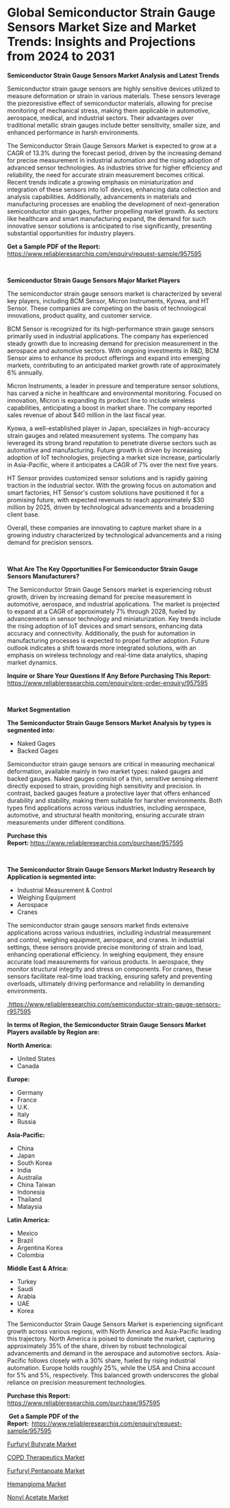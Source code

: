 <p><h1>Global Semiconductor Strain Gauge Sensors Market Size and Market Trends: Insights and Projections from 2024 to 2031</h1></p><p><strong>Semiconductor Strain Gauge Sensors Market Analysis and Latest Trends</strong></p>
<p><p>Semiconductor strain gauge sensors are highly sensitive devices utilized to measure deformation or strain in various materials. These sensors leverage the piezoresistive effect of semiconductor materials, allowing for precise monitoring of mechanical stress, making them applicable in automotive, aerospace, medical, and industrial sectors. Their advantages over traditional metallic strain gauges include better sensitivity, smaller size, and enhanced performance in harsh environments.</p><p>The Semiconductor Strain Gauge Sensors Market is expected to grow at a CAGR of 13.3% during the forecast period, driven by the increasing demand for precise measurement in industrial automation and the rising adoption of advanced sensor technologies. As industries strive for higher efficiency and reliability, the need for accurate strain measurement becomes critical. Recent trends indicate a growing emphasis on miniaturization and integration of these sensors into IoT devices, enhancing data collection and analysis capabilities. Additionally, advancements in materials and manufacturing processes are enabling the development of next-generation semiconductor strain gauges, further propelling market growth. As sectors like healthcare and smart manufacturing expand, the demand for such innovative sensor solutions is anticipated to rise significantly, presenting substantial opportunities for industry players.</p></p>
<p><strong>Get a Sample PDF of the Report:&nbsp;</strong> <a href="https://www.reliableresearchiq.com/enquiry/request-sample/957595?utm_campaign=1847&utm_medium=2&utm_source=Github&utm_content=ia&utm_term=03122024&utm_id=semiconductor-strain-gauge-sensors">https://www.reliableresearchiq.com/enquiry/request-sample/957595</a></p>
<p>&nbsp;</p>
<p><strong>Semiconductor Strain Gauge Sensors Major Market Players</strong></p>
<p><p>The semiconductor strain gauge sensors market is characterized by several key players, including BCM Sensor, Micron Instruments, Kyowa, and HT Sensor. These companies are competing on the basis of technological innovations, product quality, and customer service.</p><p>BCM Sensor is recognized for its high-performance strain gauge sensors primarily used in industrial applications. The company has experienced steady growth due to increasing demand for precision measurement in the aerospace and automotive sectors. With ongoing investments in R&D, BCM Sensor aims to enhance its product offerings and expand into emerging markets, contributing to an anticipated market growth rate of approximately 6% annually.</p><p>Micron Instruments, a leader in pressure and temperature sensor solutions, has carved a niche in healthcare and environmental monitoring. Focused on innovation, Micron is expanding its product line to include wireless capabilities, anticipating a boost in market share. The company reported sales revenue of about $40 million in the last fiscal year.</p><p>Kyowa, a well-established player in Japan, specializes in high-accuracy strain gauges and related measurement systems. The company has leveraged its strong brand reputation to penetrate diverse sectors such as automotive and manufacturing. Future growth is driven by increasing adoption of IoT technologies, projecting a market size increase, particularly in Asia-Pacific, where it anticipates a CAGR of 7% over the next five years.</p><p>HT Sensor provides customized sensor solutions and is rapidly gaining traction in the industrial sector. With the growing focus on automation and smart factories, HT Sensor's custom solutions have positioned it for a promising future, with expected revenues to reach approximately $30 million by 2025, driven by technological advancements and a broadening client base.</p><p>Overall, these companies are innovating to capture market share in a growing industry characterized by technological advancements and a rising demand for precision sensors.</p></p>
<p>&nbsp;</p>
<p><strong>What Are The Key Opportunities For Semiconductor Strain Gauge Sensors Manufacturers?</strong></p>
<p><p>The Semiconductor Strain Gauge Sensors market is experiencing robust growth, driven by increasing demand for precise measurement in automotive, aerospace, and industrial applications. The market is projected to expand at a CAGR of approximately 7% through 2028, fueled by advancements in sensor technology and miniaturization. Key trends include the rising adoption of IoT devices and smart sensors, enhancing data accuracy and connectivity. Additionally, the push for automation in manufacturing processes is expected to propel further adoption. Future outlook indicates a shift towards more integrated solutions, with an emphasis on wireless technology and real-time data analytics, shaping market dynamics.</p></p>
<p><strong>Inquire or Share Your Questions If Any Before Purchasing This Report:</strong> <a href="https://www.reliableresearchiq.com/enquiry/pre-order-enquiry/957595?utm_campaign=1847&utm_medium=2&utm_source=Github&utm_content=ia&utm_term=03122024&utm_id=semiconductor-strain-gauge-sensors">https://www.reliableresearchiq.com/enquiry/pre-order-enquiry/957595</a></p>
<p>&nbsp;</p>
<p><strong>Market Segmentation</strong></p>
<p><strong>The Semiconductor Strain Gauge Sensors Market Analysis by types is segmented into:</strong></p>
<p><ul><li>Naked Gages</li><li>Backed Gages</li></ul></p>
<p><p>Semiconductor strain gauge sensors are critical in measuring mechanical deformation, available mainly in two market types: naked gauges and backed gauges. Naked gauges consist of a thin, sensitive sensing element directly exposed to strain, providing high sensitivity and precision. In contrast, backed gauges feature a protective layer that offers enhanced durability and stability, making them suitable for harsher environments. Both types find applications across various industries, including aerospace, automotive, and structural health monitoring, ensuring accurate strain measurements under different conditions.</p></p>
<p><strong>Purchase this Report:&nbsp;</strong><a href="https://www.reliableresearchiq.com/purchase/957595?utm_campaign=1847&utm_medium=2&utm_source=Github&utm_content=ia&utm_term=03122024&utm_id=semiconductor-strain-gauge-sensors">https://www.reliableresearchiq.com/purchase/957595</a></p>
<p>&nbsp;</p>
<p><strong>The Semiconductor Strain Gauge Sensors Market Industry Research by Application is segmented into:</strong></p>
<p><ul><li>Industrial Measurement & Control</li><li>Weighing Equipment</li><li>Aerospace</li><li>Cranes</li></ul></p>
<p><p>The semiconductor strain gauge sensors market finds extensive applications across various industries, including industrial measurement and control, weighing equipment, aerospace, and cranes. In industrial settings, these sensors provide precise monitoring of strain and load, enhancing operational efficiency. In weighing equipment, they ensure accurate load measurements for various products. In aerospace, they monitor structural integrity and stress on components. For cranes, these sensors facilitate real-time load tracking, ensuring safety and preventing overloads, ultimately driving performance and reliability in demanding environments.</p></p>
<p><a href="https://www.reliableresearchiq.com/semiconductor-strain-gauge-sensors-r957595?utm_campaign=1847&utm_medium=2&utm_source=Github&utm_content=ia&utm_term=03122024&utm_id=semiconductor-strain-gauge-sensors">&nbsp;https://www.reliableresearchiq.com/semiconductor-strain-gauge-sensors-r957595</a></p>
<p><strong>In terms of Region, the Semiconductor Strain Gauge Sensors Market Players available by Region are:</strong></p>
<p>
    <p> <strong> North America: </strong>
        <ul>
            <li>United States</li>
            <li>Canada</li>
        </ul>
        </p> 
    <p> <strong> Europe: </strong>
        <ul>
            <li>Germany</li>
            <li>France</li>
            <li>U.K.</li>
            <li>Italy</li>
            <li>Russia</li>
        </ul>
        </p> 
    <p> <strong> Asia-Pacific: </strong>
        <ul>
            <li>China</li>
            <li>Japan</li>
            <li>South Korea</li>
            <li>India</li>
            <li>Australia</li>
            <li>China Taiwan</li>
            <li>Indonesia</li>
            <li>Thailand</li>
            <li>Malaysia</li>
        </ul>
        </p> 
    <p> <strong> Latin America: </strong>
        <ul>
            <li>Mexico</li>
            <li>Brazil</li>
            <li>Argentina Korea</li>
            <li>Colombia</li>
        </ul>
        </p> 
    <p> <strong> Middle East & Africa: </strong>
        <ul>
            <li>Turkey</li>
            <li>Saudi</li>
            <li>Arabia</li>
            <li>UAE</li>
            <li>Korea</li>
        </ul>
    </p>
    </p>
<p><p>The Semiconductor Strain Gauge Sensors Market is experiencing significant growth across various regions, with North America and Asia-Pacific leading this trajectory. North America is poised to dominate the market, capturing approximately 35% of the share, driven by robust technological advancements and demand in the aerospace and automotive sectors. Asia-Pacific follows closely with a 30% share, fueled by rising industrial automation. Europe holds roughly 25%, while the USA and China account for 5% and 5%, respectively. This balanced growth underscores the global reliance on precision measurement technologies.</p></p>
<p><strong>Purchase this Report: </strong><a href="https://www.reliableresearchiq.com/purchase/957595?utm_campaign=1847&utm_medium=2&utm_source=Github&utm_content=ia&utm_term=03122024&utm_id=semiconductor-strain-gauge-sensors">https://www.reliableresearchiq.com/purchase/957595</a></p>
<p>&nbsp;<strong>Get a Sample PDF of the Report:&nbsp;&nbsp;</strong><a href="https://www.reliableresearchiq.com/enquiry/request-sample/957595?utm_campaign=1847&utm_medium=2&utm_source=Github&utm_content=ia&utm_term=03122024&utm_id=semiconductor-strain-gauge-sensors">https://www.reliableresearchiq.com/enquiry/request-sample/957595</a></p>
<p><strong></strong></p>
<p><p><a href="https://issuu.com/reportprime-2/docs/furfuryl-butyrate-market-size-2030.pptx?utm_campaign=1847&utm_medium=2&utm_source=Github&utm_content=ia&utm_term=03122024&utm_id=semiconductor-strain-gauge-sensors">Furfuryl Butyrate Market</a></p><p><a href="https://www.linkedin.com/pulse/key-drivers-copd-therapeutics-markets-projected-129-cagr-4kajf?utm_campaign=1847&utm_medium=2&utm_source=Github&utm_content=ia&utm_term=03122024&utm_id=semiconductor-strain-gauge-sensors">COPD Therapeutics Market</a></p><p><a href="https://issuu.com/reportprime-2/docs/furfuryl-pentanoate-market-size-2030.pptx?utm_campaign=1847&utm_medium=2&utm_source=Github&utm_content=ia&utm_term=03122024&utm_id=semiconductor-strain-gauge-sensors">Furfuryl Pentanoate Market</a></p><p><a href="https://www.linkedin.com/pulse/hemangioma-market-overview-expected-growth-7-cagr-from-dcope?utm_campaign=1847&utm_medium=2&utm_source=Github&utm_content=ia&utm_term=03122024&utm_id=semiconductor-strain-gauge-sensors">Hemangioma Market</a></p><p><a href="https://www.linkedin.com/pulse/foreign-opportunities-market-dynamics-nonyl-acetate-zyuee?utm_campaign=1847&utm_medium=2&utm_source=Github&utm_content=ia&utm_term=03122024&utm_id=semiconductor-strain-gauge-sensors">Nonyl Acetate Market</a></p></p>